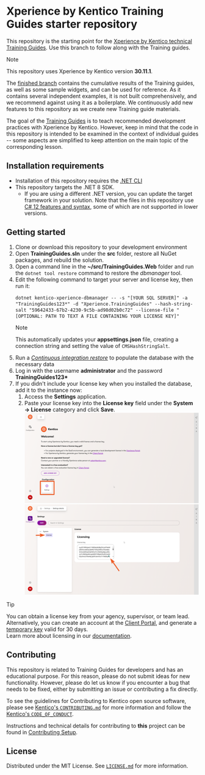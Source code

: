 # Xperience by Kentico Training Guides starter repository

This repository is the starting point for the [Xperience by Kentico technical Training Guides](https://docs.kentico.com/guides/development). Use this branch to follow along with the Training guides.

> [!NOTE]  
> This repository uses Xperience by Kentico version **30.11.1**.

The [finished branch](https://github.com/Kentico/xperience-by-kentico-training-guides/tree/finished) contains the cumulative results of the Training guides, as well as some sample widgets, and can be used for reference. As it contains several independent examples, it is not built comprehensively, and we recommend against using it as a boilerplate. We continuously add new features to this repository as we create new Training guide materials. 

The goal of the [Training Guides](https://docs.kentico.com/guides/development) is to teach recommended development practices with Xperience by Kentico.
However, keep in mind that the code in this repository is intended to be examined in the context of individual guides -- some aspects are simplified to keep attention on the main topic of the corresponding lesson.

## Installation requirements

- Installation of this repository requires the [.NET CLI](https://learn.microsoft.com/en-us/dotnet/core/tools/)
- This repository targets the .NET 8 SDK.
  - If you are using a different .NET version, you can update the target framework in your solution. Note that the files in this repository use [C# 12 features and syntax](https://learn.microsoft.com/en-us/dotnet/csharp/whats-new/csharp-12), some of which are not supported in lower versions.

## Getting started

1. Clone or download this repository to your development environment
1. Open **TrainingGuides.sln** under the **src** folder, restore all NuGet packages, and rebuild the solution.
1. Open a command line in the **~/src/TrainingGuides.Web** folder and run the `dotnet tool restore` command to restore the *dbmanager* tool.
1. Edit the following command to target your server and license key, then run it:
    ```
    dotnet kentico-xperience-dbmanager -- -s "[YOUR SQL SERVER]" -a "TrainingGuides123*" -d "Xperience.TrainingGuides" --hash-string-salt "59642433-67b2-4230-9c5b-ad98d02b0c72" --license-file "[OPTIONAL: PATH TO TEXT A FILE CONTAINING YOUR LICENSE KEY]"
    ```
    > [!NOTE]
    > This automatically updates your **appsettings.json** file, creating a connection string and setting the value of `CMSHashStringSalt`.
1. Run a [*Continuous integration restore*](https://docs.xperience.io/xp/developers-and-admins/ci-cd/continuous-integration#ContinuousIntegration-Restorerepositoryfilestothedatabase) to populate the database with the necessary data
1. Log in with the username **administrator** and the password **TrainingGuides123\***
1. If you didn't include your license key when you installed the database, add it to the instance now:
    1. Access the **Settings** application.
    1. Paste your license key into the **License key** field under the **System → License** category and click **Save**.
    ![Screenshot of Settings application](/images/SettingsApp.png)
    ![Screenshot of license key settings](/images/SettingsLicense.png)

> [!TIP]
> You can obtain a license key from your agency, supervisor, or team lead.  
> Alternatively, you can create an account at the [Client Portal](https://client.kentico.com/), and generate a [temporary key](https://client.kentico.com/evaluation-keys) valid for 30 days.  
> Learn more about licensing in our [documentation](https://docs.kentico.com/developers-and-admins/installation/licenses).

## Contributing

This repository is related to Training Guides for developers and has an educational purpose. For this reason, please do not submit ideas for new functionality. However, please do let us know if you encounter a bug that needs to be fixed, either by submitting an issue or contributing a fix directly.

To see the guidelines for Contributing to Kentico open source software, please see [Kentico's `CONTRIBUTING.md`](https://github.com/Kentico/.github/blob/main/CONTRIBUTING.md) for more information and follow the [Kentico's `CODE_OF_CONDUCT`](https://github.com/Kentico/.github/blob/main/CODE_OF_CONDUCT.md).

Instructions and technical details for contributing to **this** project can be found in [Contributing Setup](./docs/Contributing-Setup.md).

## License

Distributed under the MIT License. See [`LICENSE.md`](./LICENSE.md) for more information.
